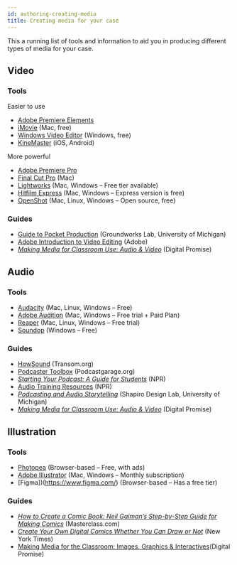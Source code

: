 ```yaml
---
id: authoring-creating-media
title: Creating media for your case
---
```

This a running list of tools and information to aid you in producing different types of media for your case.

## Video

### Tools

Easier to use

- [Adobe Premiere Elements](https://www.adobe.com/products/premiere-elements.html?mv=affiliate&mv2=red)
- [iMovie](https://www.adobe.com/products/premiere-elements.html?mv=affiliate&mv2=red) (Mac, free)
- [Windows Video Editor](https://support.microsoft.com/en-us/windows/create-films-with-a-video-editor-94e651f8-a5be-ae03-3c50-e49f013d47f6?ranmid=46194&raneaid=kxqk6*ivfeq&ransiteid=kxqk6.ivfeq-0cqm30vuw1dubb5hhww7ba&epi=kxqk6.ivfeq-0cqm30vuw1dubb5hhww7ba&irgwc=1&ocid=aid2200057_aff_7805_1243925_&tduid=(ir__hshdevt13ckf6xpwgqvl0ec2232xtn0red2zexce00)(7805)(1243925)(kxqk6.ivfeq-0cqm30vuw1dubb5hhww7ba)()&irclickid=_hshdevt13ckf6xpwgqvl0ec2232xtn0red2zexce00) (Windows, free)
- [KineMaster](https://www.kinemaster.com/) (iOS, Android)

More powerful

- [Adobe Premiere Pro](adobe.com/products/premiere.html)
- [Final Cut Pro](https://apps.apple.com/us/app/final-cut-pro/id424389933) (Mac)
- [Lightworks](https://lwks.com/lightworks/) (Mac, Windows – Free tier available)
- [Hitfilm Express](https://fxhome.com/product/hitfilm-express) (Mac, Windows – Express version is free)
- [OpenShot](https://www.openshot.org/download/) (Mac, Linux, Windows – Open source, free)

### Guides

- [Guide to Pocket Production](https://www.youtube.com/watch?v=Z-A_cURIYz0&list=PLLWd2zQeMmhaCn9GLPuHm3s8yY3sWDXHc&index=1) (Groundworks Lab, University of Michigan)
- [Adobe Introduction to Video Editing](https://www.adobe.com/creativecloud/video/discover/edit-a-video.html) (Adobe)
- [_Making Media for Classroom Use: Audio & Video_](https://microcredentials.digitalpromise.org/explore/making-media-for-classroom-use-audio-and-video) (Digital Promise)

## Audio

### Tools

- [Audacity](https://www.audacityteam.org/) (Mac, Linux, Windows – Free)
- [Adobe Audition](https://www.adobe.com/products/audition.html) (Mac, Windows – Free trial + Paid Plan)
- [Reaper](https://www.reaper.fm/) (Mac, Linux, Windows – Free trial)
- [Soundop](https://ivosight.com/soundop/) (Windows – Free)

### Guides

- [HowSound](https://transom.org/topics/howsound/) (Transom.org)
- [Podcaster Toolbox](https://www.podcastgarage.org/toolbox) (Podcastgarage.org)
- [_Starting Your Podcast: A Guide for Students_](https://www.npr.org/2018/11/15/662070097/starting-your-podcast-a-guide-for-students) (NPR)
- [Audio Training Resources](https://training.npr.org/) (NPR)
- [_Podcasting and Audio Storytelling_](https://guides.lib.umich.edu/c.php?g=839924&p=6000285) (Shapiro Design Lab, University of Michigan)
- [_Making Media for Classroom Use: Audio & Video_](https://microcredentials.digitalpromise.org/explore/making-media-for-classroom-use-audio-and-video) (Digital Promise)

## Illustration

### Tools

- [Photopea](https://www.photopea.com/) (Browser-based – Free, with ads)
- [Adobe Illustrator](https://www.photopea.com/) (Mac, Windows – Monthly subscription)
- [Figma])(https://www.figma.com/) (Browser-based – Has a free tier)

### Guides

- [_How to Create a Comic Book: Neil Gaiman’s Step-by-Step Guide for Making Comics_](https://www.masterclass.com/articles/how-to-create-a-comic-book-step-by-step-guide-for-making-your-own-comics#how-to-outline-a-comic-book-in-6-steps) (Masterclass.com)
- [_Create Your Own Digital Comics Whether You Can Draw or Not_](https://www.nytimes.com/2020/04/29/technology/personaltech/create-your-own-digital-comics-whether-you-can-draw-or-not.html) (New York Times)
- [Making Media for the Classroom: Images, Graphics & Interactives](https://microcredentials.digitalpromise.org/explore/making-media-for-classroom-use-images-graphics-and)(Digital Promise)